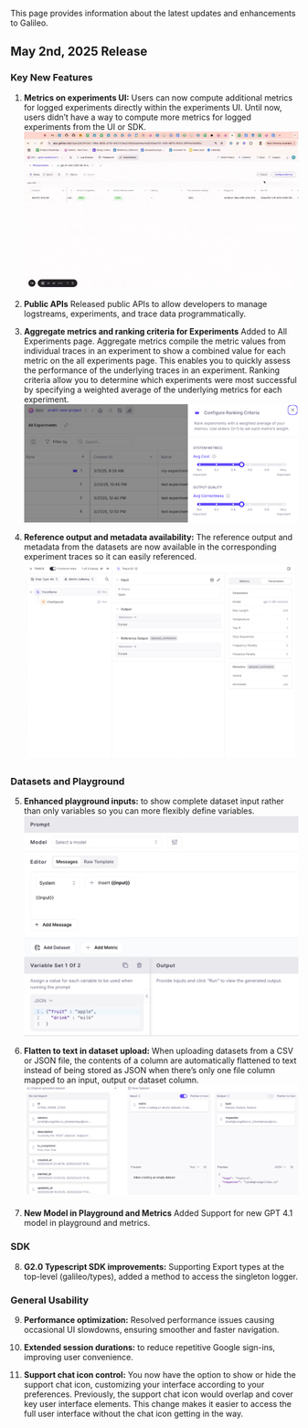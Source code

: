 This page provides information about the latest updates and enhancements to Galileo.

## May 2nd, 2025 Release

### Key New Features

1. **Metrics on experiments UI:** Users can now compute additional metrics for logged experiments directly within the experiments UI. Until now, users didn’t have a way to compute more metrics for logged experiments from the UI or SDK.    
![Metrics on experiments UI](images/AddingMetricstoExperimentsinUI-ezgif.com-optimize.gif)

2. **Public APIs** Released public APIs to allow developers to manage logstreams, experiments, and trace data programmatically.

3. **Aggregate metrics and ranking criteria for Experiments** Added to All Experiments page. Aggregate metrics compile the metric values from individual traces in an experiment to show a combined value for each metric on the all experiments page. This enables you to quickly assess the performance of the underlying traces in an experiment. Ranking criteria allow you to determine which experiments were most successful by specifying a weighted average of the underlying metrics for each experiment. 
![Ranking Criteria Interface](/images/Added-aggregate-metrics.png)

4. **Reference output and metadata availability:** The reference output and metadata from the datasets are now available in the corresponding experiment traces so it can easily referenced.
![Reference Output Interface](/images/Reference-output-and-metadata-from-datasets.png)

### Datasets and Playground

5. **Enhanced playground inputs:** to show complete dataset input rather than only variables so you can more flexibly define variables.
![Enhanced Playground Inputs](/images/playground-enhanced-inputs.png)

6. **Flatten to text in dataset upload:** When uploading datasets from a CSV or JSON file, the contents of a column are automatically flattened to text instead of being stored as JSON when there’s only one file column mapped to an input, output or dataset column. 
![Flatten to Text Dataset Upload](/images/flatten-to-text-dataset-upload.png)

7. **New Model in Playground and Metrics** Added Support for new GPT 4.1 model in playground and metrics.

### SDK 

8. **G2.0 Typescript SDK improvements:** Supporting Export types at the top-level (galileo/types), added a method to access the singleton logger.

### General Usability

9. **Performance optimization:** Resolved performance issues causing occasional UI slowdowns, ensuring smoother and faster navigation.

10. **Extended session durations:** to reduce repetitive Google sign-ins, improving user convenience.

11. **Support chat icon control:** You now have the option to show or hide the support chat icon, customizing your interface according to your preferences. Previously, the support chat icon would overlap and cover key user interface elements. This change makes it easier to access the full user interface without the chat icon getting in the way.
